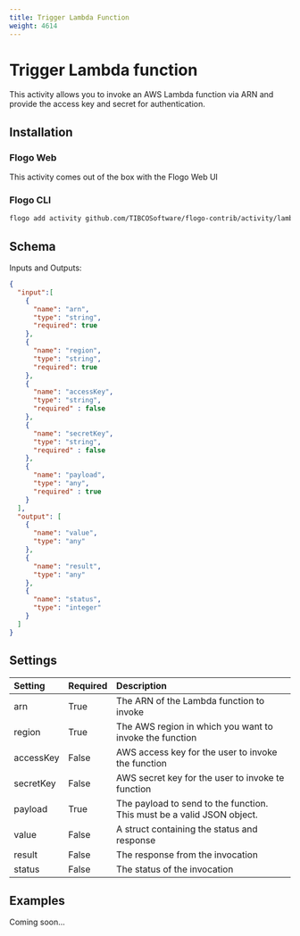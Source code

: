 ```yaml
---
title: Trigger Lambda Function
weight: 4614
---
```


# Trigger Lambda function
This activity allows you to invoke an AWS Lambda function via ARN and provide the access key and secret for authentication.

## Installation
### Flogo Web
This activity comes out of the box with the Flogo Web UI
### Flogo CLI
```bash
flogo add activity github.com/TIBCOSoftware/flogo-contrib/activity/lambda
```

## Schema
Inputs and Outputs:

```json
{
  "input":[
    {
      "name": "arn",
      "type": "string",
      "required": true
    },
    {
      "name": "region",
      "type": "string",
      "required": true
    },
    {
      "name": "accessKey",
      "type": "string",
      "required" : false
    },
    {
      "name": "secretKey",
      "type": "string",
      "required" : false
    },
    {
      "name": "payload",
      "type": "any",
      "required" : true
    }
  ],
  "output": [
    {
      "name": "value",
      "type": "any"
    },
    {
      "name": "result",
      "type": "any"
    },
    {
      "name": "status",
      "type": "integer"
    }
  ]
}
```

## Settings
| Setting     | Required | Description |
|:------------|:---------|:------------|
| arn         | True     | The ARN of the Lambda function to invoke      |
| region      | True     | The AWS region in which you want to invoke the function |
| accessKey   | False    | AWS access key for the user to invoke the function |
| secretKey   | False    | AWS secret key for the user to invoke te function |
| payload     | True     | The payload to send to the function. This must be a valid JSON object. |
| value       | False    | A struct containing the status and response    |
| result      | False    | The response from the invocation |
| status      | False    | The status of the invocation |

## Examples
Coming soon...